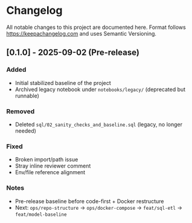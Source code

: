 # Changelog
All notable changes to this project are documented here.
Format follows https://keepachangelog.com and uses Semantic Versioning.

## [0.1.0] - 2025-09-02 (Pre-release)
### Added
- Initial stabilized baseline of the project
- Archived legacy notebook under `notebooks/legacy/` (deprecated but runnable)

### Removed
- Deleted `sql/02_sanity_checks_and_baseline.sql` (legacy, no longer needed)

### Fixed
- Broken import/path issue
- Stray inline reviewer comment
- Env/file reference alignment

### Notes
- Pre-release baseline before code-first + Docker restructure
- Next: `ops/repo-structure` → `ops/docker-compose` → `feat/sql-etl` → `feat/model-baseline`
